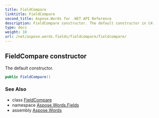 ```yaml
---
title: FieldCompare
linktitle: FieldCompare
second_title: Aspose.Words for .NET API Reference
description: FieldCompare constructor. The default constructor in C#.
type: docs
weight: 10
url: /net/aspose.words.fields/fieldcompare/fieldcompare/
---
```

## FieldCompare constructor

The default constructor.

```csharp
public FieldCompare()
```

### See Also

* class [FieldCompare](../)
* namespace [Aspose.Words.Fields](../../fieldcompare/)
* assembly [Aspose.Words](../../../)
